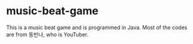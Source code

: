 # music-beat-game
This is a music beat game and is programmed in Java. Most of the codes are from 동빈나, who is YouTuber.  
